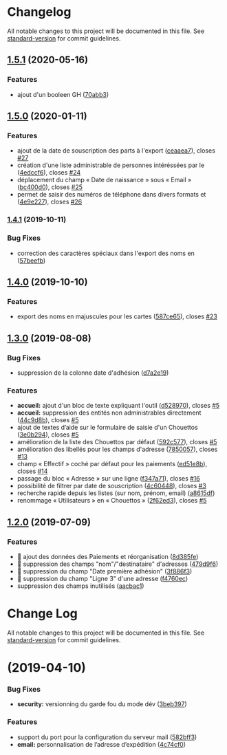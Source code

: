 # Changelog

All notable changes to this project will be documented in this file. See [standard-version](https://github.com/conventional-changelog/standard-version) for commit guidelines.

## [1.5.1](https://github.com/lachouettecoop/chouette-admin-chouettos/compare/v1.5.0...v1.5.1) (2020-05-16)


### Features

* ajout d'un booleen GH ([70abb3](https://github.com/lachouettecoop/chouette-admin-chouettos/commit/70abb334bbe859d07bff055cdf2b37b1e6258915))


## [1.5.0](https://github.com/lachouettecoop/chouette-admin-chouettos/compare/v1.4.1...v1.5.0) (2020-01-11)


### Features

* ajout de la date de souscription des parts à l'export ([ceaaea7](https://github.com/lachouettecoop/chouette-admin-chouettos/commit/ceaaea764042603577323d80f509c3644b1ab525)), closes [#27](https://github.com/lachouettecoop/chouette-admin-chouettos/issues/27)
* création d'une liste administrable de personnes intéréssées par le ([4edccf6](https://github.com/lachouettecoop/chouette-admin-chouettos/commit/4edccf65866ed90c8e01b7e5dbc54f9f8861e3f2)), closes [#24](https://github.com/lachouettecoop/chouette-admin-chouettos/issues/24)
* déplacement du champ « Date de naissance » sous « Email » ([bc400d0](https://github.com/lachouettecoop/chouette-admin-chouettos/commit/bc400d0bbdcf0cb5bed146129a4723cfe4114348)), closes [#25](https://github.com/lachouettecoop/chouette-admin-chouettos/issues/25)
* permet de saisir des numéros de téléphone dans divers formats et ([4e9e227](https://github.com/lachouettecoop/chouette-admin-chouettos/commit/4e9e227bbbb562d70118f77fde78845c467b1422)), closes [#26](https://github.com/lachouettecoop/chouette-admin-chouettos/issues/26)

### [1.4.1](https://github.com/lachouettecoop/chouette-admin-chouettos/compare/v1.4.0...v1.4.1) (2019-10-11)


### Bug Fixes

* correction des caractères spéciaux dans l'export des noms en ([57beefb](https://github.com/lachouettecoop/chouette-admin-chouettos/commit/57beefbb77c11239b2a802a3f46d1c9adf5c3fb9))

## [1.4.0](https://github.com/lachouettecoop/chouette-admin-chouettos/compare/v1.3.0...v1.4.0) (2019-10-10)


### Features

* export des noms en majuscules pour les cartes ([587ce65](https://github.com/lachouettecoop/chouette-admin-chouettos/commit/587ce65f216c5b21b21fb83125a727c21b2ff0f6)), closes [#23](https://github.com/lachouettecoop/chouette-admin-chouettos/issues/23)

## [1.3.0](https://github.com/lachouettecoop/chouette-admin-chouettos/compare/v1.2.0...v1.3.0) (2019-08-08)


### Bug Fixes

* suppression de la colonne date d'adhésion ([d7a2e19](https://github.com/lachouettecoop/chouette-admin-chouettos/commit/d7a2e19))


### Features

* **accueil:** ajout d'un bloc de texte expliquant l'outil ([d528970](https://github.com/lachouettecoop/chouette-admin-chouettos/commit/d528970)), closes [#5](https://github.com/lachouettecoop/chouette-admin-chouettos/issues/5)
* **accueil:** suppression des entités non administrables directement ([44c9d8b](https://github.com/lachouettecoop/chouette-admin-chouettos/commit/44c9d8b)), closes [#5](https://github.com/lachouettecoop/chouette-admin-chouettos/issues/5)
* ajout de textes d’aide sur le formulaire de saisie d'un Chouettos ([3e0b294](https://github.com/lachouettecoop/chouette-admin-chouettos/commit/3e0b294)), closes [#5](https://github.com/lachouettecoop/chouette-admin-chouettos/issues/5)
* amélioration de la liste des Chouettos par défaut ([592c577](https://github.com/lachouettecoop/chouette-admin-chouettos/commit/592c577)), closes [#5](https://github.com/lachouettecoop/chouette-admin-chouettos/issues/5)
* amélioration des libellés pour les champs d'adresse ([7850057](https://github.com/lachouettecoop/chouette-admin-chouettos/commit/7850057)), closes [#13](https://github.com/lachouettecoop/chouette-admin-chouettos/issues/13)
* champ « Effectif » coché par défaut pour les paiements ([ed51e8b](https://github.com/lachouettecoop/chouette-admin-chouettos/commit/ed51e8b)), closes [#14](https://github.com/lachouettecoop/chouette-admin-chouettos/issues/14)
* passage du bloc « Adresse » sur une ligne ([f347a71](https://github.com/lachouettecoop/chouette-admin-chouettos/commit/f347a71)), closes [#16](https://github.com/lachouettecoop/chouette-admin-chouettos/issues/16)
* possibilité de filtrer par date de souscription ([4c60448](https://github.com/lachouettecoop/chouette-admin-chouettos/commit/4c60448)), closes [#3](https://github.com/lachouettecoop/chouette-admin-chouettos/issues/3)
* recherche rapide depuis les listes (sur nom, prénom, email) ([a8615df](https://github.com/lachouettecoop/chouette-admin-chouettos/commit/a8615df))
* renommage « Utilisateurs » en « Chouettos » ([2f62ed3](https://github.com/lachouettecoop/chouette-admin-chouettos/commit/2f62ed3)), closes [#5](https://github.com/lachouettecoop/chouette-admin-chouettos/issues/5)

## [1.2.0](https://github.com/lachouettecoop/chouette-admin-chouettos/compare/v1.1.0...v1.2.0) (2019-07-09)


### Features

* 🎸 ajout des données des Paiements et réorganisation ([8d385fe](https://github.com/lachouettecoop/chouette-admin-chouettos/commit/8d385fe))
* 🎸 suppression des champs "nom"/"destinataire" d'adresses ([479d9f6](https://github.com/lachouettecoop/chouette-admin-chouettos/commit/479d9f6))
* 🎸 suppression du champ "Date première adhésion" ([3f886f3](https://github.com/lachouettecoop/chouette-admin-chouettos/commit/3f886f3))
* 🎸 suppression du champ "Ligne 3" d'une adresse ([f4760ec](https://github.com/lachouettecoop/chouette-admin-chouettos/commit/f4760ec))
* suppression des champs inutilisés ([aacbac1](https://github.com/lachouettecoop/chouette-admin-chouettos/commit/aacbac1))



# Change Log

All notable changes to this project will be documented in this file. See [standard-version](https://github.com/conventional-changelog/standard-version) for commit guidelines.

#  (2019-04-10)


### Bug Fixes

* **security:** versionning du garde fou du mode dév ([3beb397](https://github.com/lachouettecoop/chouette-admin-chouettos/commit/3beb397))


### Features

* support du port pour la configuration du serveur mail ([582bff3](https://github.com/lachouettecoop/chouette-admin-chouettos/commit/582bff3))
* **email:** personnalisation de l’adresse d’expédition ([4c74cf0](https://github.com/lachouettecoop/chouette-admin-chouettos/commit/4c74cf0))
